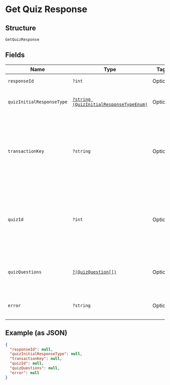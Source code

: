 
# Get Quiz Response

## Structure

`GetQuizResponse`

## Fields

| Name | Type | Tags | Description | Getter | Setter |
|  --- | --- | --- | --- | --- | --- |
| `responseId` | `?int` | Optional | - | getResponseId(): ?int | setResponseId(?int responseId): void |
| `quizInitialResponseType` | [`?string (QuizInitialResponseTypeEnum)`](../../doc/models/quiz-initial-response-type-enum.md) | Optional | Status of quiz response | getQuizInitialResponseType(): ?string | setQuizInitialResponseType(?string quizInitialResponseType): void |
| `transactionKey` | `?string` | Optional | Unique identifier of quiz response, to be used in anser request quiz if successful response is given | getTransactionKey(): ?string | setTransactionKey(?string transactionKey): void |
| `quizId` | `?int` | Optional | Unique identifier of quiz, to be used in answer request quiz if successful response is given | getQuizId(): ?int | setQuizId(?int quizId): void |
| `quizQuestions` | [`?(QuizQuestion[])`](../../doc/models/quiz-question.md) | Optional | Quiz questions, given if request was successful | getQuizQuestions(): ?array | setQuizQuestions(?array quizQuestions): void |
| `error` | `?string` | Optional | Error message from service | getError(): ?string | setError(?string error): void |

## Example (as JSON)

```json
{
  "responseId": null,
  "quizInitialResponseType": null,
  "transactionKey": null,
  "quizId": null,
  "quizQuestions": null,
  "error": null
}
```

